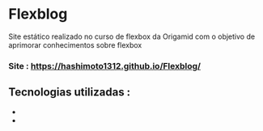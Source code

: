 # Flexblog
 Site estático realizado no curso de flexbox da Origamid com o objetivo de aprimorar conhecimentos sobre flexbox
### Site : https://hashimoto1312.github.io/Flexblog/
## Tecnologias utilizadas : 
* 
* 
